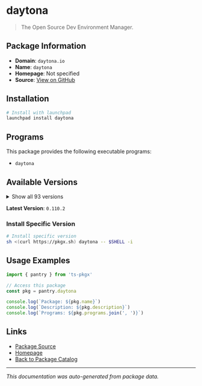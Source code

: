 # daytona

> The Open Source Dev Environment Manager.

## Package Information

- **Domain**: `daytona.io`
- **Name**: `daytona`
- **Homepage**: Not specified
- **Source**: [View on GitHub](https://github.com/pkgxdev/pantry/tree/main/projects/daytona.io/package.yml)

## Installation

```bash
# Install with launchpad
launchpad install daytona
```

## Programs

This package provides the following executable programs:

- `daytona`

## Available Versions

<details>
<summary>Show all 93 versions</summary>

- `0.110.2`, `0.110.0`, `0.109.0`, `0.108.1`, `0.108.0`
- `0.107.1`, `0.107.0`, `0.106.3`, `0.106.2`, `0.106.1`
- `0.106.0`, `0.105.0`, `0.104.1`, `0.104.0`, `0.103.0`
- `0.102.0`, `0.101.0`, `0.100.0`, `0.53.0`, `0.52.1`
- `0.52.0`, `0.51.0`, `0.50.0`, `0.49.0`, `0.48.0`
- `0.47.0`, `0.46.1`, `0.46.0`, `0.45.0`, `0.44.1`
- `0.44.0`, `0.43.0`, `0.42.1`, `0.42.0`, `0.41.0`
- `0.40.0`, `0.39.0`, `0.38.0`, `0.37.0`, `0.36.0`
- `0.35.1`, `0.35.0`, `0.34.0`, `0.33.0`, `0.32.0`
- `0.31.0`, `0.30.1`, `0.30.0`, `0.29.1`, `0.29.0`
- `0.28.1`, `0.28.0`, `0.27.0`, `0.26.1`, `0.26.0`
- `0.25.2`, `0.25.1`, `0.25.0`, `0.24.0`, `0.23.1`
- `0.23.0`, `0.22.1`, `0.22.0`, `0.21.3`, `0.21.2`
- `0.21.1`, `0.21.0`, `0.20.0`, `0.19.1`, `0.19.0`
- `0.18.0`, `0.17.0`, `0.16.0`, `0.15.0`, `0.14.0`
- `0.13.0`, `0.12.1`, `0.12.0`, `0.11.0`, `0.10.0`
- `0.9.0`, `0.8.2`, `0.8.1`, `0.8.0`, `0.7.1`
- `0.7.0`, `0.6.0`, `0.5.0`, `0.4.1`, `0.4.0`
- `0.3.1`, `0.3.0`, `0.2.0`

</details>

**Latest Version**: `0.110.2`

### Install Specific Version

```bash
# Install specific version
sh <(curl https://pkgx.sh) daytona -- $SHELL -i
```

## Usage Examples

```typescript
import { pantry } from 'ts-pkgx'

// Access this package
const pkg = pantry.daytona

console.log(`Package: ${pkg.name}`)
console.log(`Description: ${pkg.description}`)
console.log(`Programs: ${pkg.programs.join(', ')}`)
```

## Links

- [Package Source](https://github.com/pkgxdev/pantry/tree/main/projects/daytona.io/package.yml)
- [Homepage](#)
- [Back to Package Catalog](../../package-catalog.md)

---

*This documentation was auto-generated from package data.*
